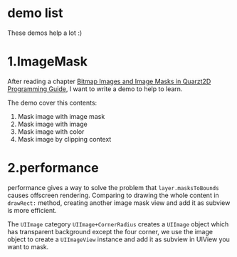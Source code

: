 # demo list

These demos help a lot :)

# 1.ImageMask

After reading a chapter [Bitmap Images and Image Masks in Quarzt2D Programming Guide](https://developer.apple.com/library/mac/documentation/GraphicsImaging/Conceptual/drawingwithquartz2d/dq_images/dq_images.html#//apple_ref/doc/uid/TP30001066-CH212-TPXREF101), I want to write a demo to help to learn.

The demo cover this contents:

1. Mask image with image mask
2. Mask image with image
3. Mask image with color
4. Mask image by clipping context

# 2.performance

performance gives a way to solve the problem that `layer.masksToBounds` causes offscreen rendering. Comparing to drawing the whole content in `drawRect:` method, creating another image mask view and add it as subview is more efficient.

The `UIImage` category `UIImage+CornerRadius` creates a `UIImage` object which has transparent background except the four corner, we use the image object to create a `UIImageView` instance and add it as subview in UIView you want to mask.

